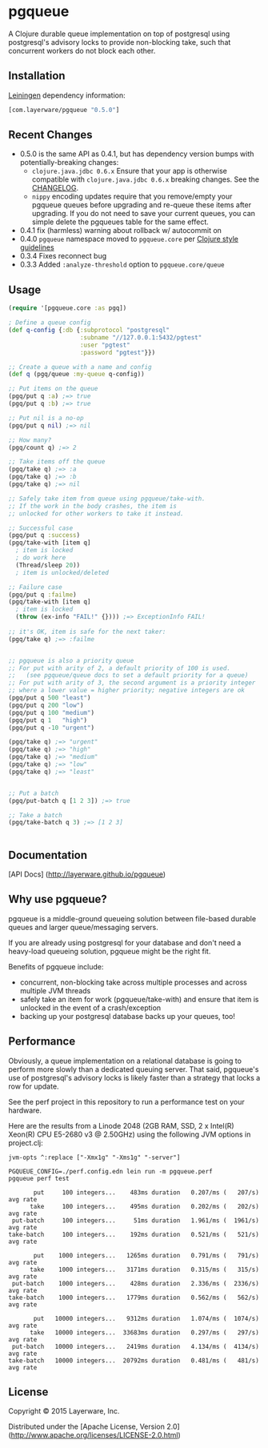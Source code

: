 # pgqueue

A Clojure durable queue implementation on top of postgresql using
postgresql's advisory locks to provide non-blocking take,
such that concurrent workers do not block each other.

## Installation

[Leiningen](https://github.com/technomancy/leiningen) dependency information:

```clj
[com.layerware/pgqueue "0.5.0"]
```

## Recent Changes

 - 0.5.0 is the same API as 0.4.1, but has dependency version bumps with potentially-breaking changes:
   - `clojure.java.jdbc 0.6.x` Ensure that your app is otherwise
     compatible with `clojure.java.jdbc 0.6.x` breaking changes. See
     the
     [CHANGELOG](https://github.com/clojure/java.jdbc/blob/master/CHANGES.md). 
   - `nippy` encoding updates require that you remove/empty your
     pgqueue queues before upgrading and re-queue these items after
     upgrading.  If you do not need to save your current queues, you
     can simple delete the pgqueues table for the same effect.
 - 0.4.1 fix (harmless) warning about rollback w/ autocommit on
 - 0.4.0 `pgqueue` namespace moved to `pgqueue.core` per [Clojure style guidelines](https://github.com/bbatsov/clojure-style-guide#no-single-segment-namespaces)
 - 0.3.4 Fixes reconnect bug
 - 0.3.3 Added `:analyze-threshold` option to `pgqueue.core/queue`

## Usage

```clj
(require '[pgqueue.core :as pgq])

; Define a queue config
(def q-config {:db {:subprotocol "postgresql"
                    :subname "//127.0.0.1:5432/pgtest"
                    :user "pgtest"
                    :password "pgtest"}})

;; Create a queue with a name and config
(def q (pgq/queue :my-queue q-config))

;; Put items on the queue
(pgq/put q :a) ;=> true
(pgq/put q :b) ;=> true

;; Put nil is a no-op
(pgq/put q nil) ;=> nil

;; How many?
(pgq/count q) ;=> 2

;; Take items off the queue
(pgq/take q) ;=> :a
(pgq/take q) ;=> :b
(pgq/take q) ;=> nil

;; Safely take item from queue using pgqueue/take-with.
;; If the work in the body crashes, the item is
;; unlocked for other workers to take it instead.

;; Successful case
(pgq/put q :success)
(pgq/take-with [item q]
  ; item is locked
  ; do work here
  (Thread/sleep 20))
  ; item is unlocked/deleted

;; Failure case
(pgq/put q :failme)
(pgq/take-with [item q]
  ; item is locked
  (throw (ex-info "FAIL!" {}))) ;=> ExceptionInfo FAIL!
  
;; it's OK, item is safe for the next taker:
(pgq/take q) ;=> :failme


;; pgqueue is also a priority queue
;; For put with arity of 2, a default priority of 100 is used.
;;   (see pgqueue/queue docs to set a default priority for a queue)
;; For put with arity of 3, the second argument is a priority integer
;; where a lower value = higher priority; negative integers are ok
(pgq/put q 500 "least")
(pgq/put q 200 "low")
(pgq/put q 100 "medium")
(pgq/put q 1   "high")
(pgq/put q -10 "urgent")

(pgq/take q) ;=> "urgent"
(pgq/take q) ;=> "high"
(pgq/take q) ;=> "medium"
(pgq/take q) ;=> "low"
(pgq/take q) ;=> "least"


;; Put a batch
(pgq/put-batch q [1 2 3]) ;=> true

;; Take a batch
(pgq/take-batch q 3) ;=> [1 2 3]
   
```


## Documentation

[API Docs] (http://layerware.github.io/pgqueue)


## Why use pgqueue?

pgqueue is a middle-ground queueing solution between file-based
durable queues and larger queue/messaging servers.

If you are already using postgresql for your database and don't
need a heavy-load queueing solution, pgqueue might be the right fit.

Benefits of pgqueue include:
 - concurrent, non-blocking take across multiple processes
   and across multiple JVM threads
 - safely take an item for work (pgqueue/take-with) and
   ensure that item is unlocked in the event of a crash/exception
 - backing up your postgresql database backs up your queues, too!


## Performance

Obviously, a queue implementation on a relational database is going
to perform more slowly than a dedicated queuing server.  That said,
pgqueue's use of postgresql's advisory locks is likely faster than
a strategy that locks a row for update.

See the perf project in this repository to run a performance test
on your hardware.

Here are the results from a Linode 2048 
  (2GB RAM, SSD, 2 x Intel(R) Xeon(R) CPU E5-2680 v3 @ 2.50GHz)
using the following JVM options in project.clj:
```
jvm-opts ^:replace ["-Xmx1g" "-Xms1g" "-server"]
```

```
PGQUEUE_CONFIG=./perf.config.edn lein run -m pgqueue.perf
pgqueue perf test

       put     100 integers...    483ms duration   0.207/ms (   207/s) avg rate
      take     100 integers...    495ms duration   0.202/ms (   202/s) avg rate
 put-batch     100 integers...     51ms duration   1.961/ms (  1961/s) avg rate
take-batch     100 integers...    192ms duration   0.521/ms (   521/s) avg rate

       put    1000 integers...   1265ms duration   0.791/ms (   791/s) avg rate
      take    1000 integers...   3171ms duration   0.315/ms (   315/s) avg rate
 put-batch    1000 integers...    428ms duration   2.336/ms (  2336/s) avg rate
take-batch    1000 integers...   1779ms duration   0.562/ms (   562/s) avg rate

       put   10000 integers...   9312ms duration   1.074/ms (  1074/s) avg rate
      take   10000 integers...  33683ms duration   0.297/ms (   297/s) avg rate
 put-batch   10000 integers...   2419ms duration   4.134/ms (  4134/s) avg rate
take-batch   10000 integers...  20792ms duration   0.481/ms (   481/s) avg rate
```


## License

Copyright © 2015 Layerware, Inc.

Distributed under the [Apache License, Version 2.0] (http://www.apache.org/licenses/LICENSE-2.0.html)
